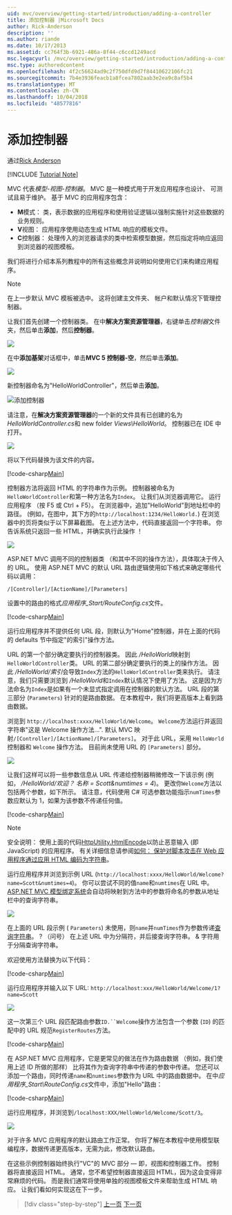 ```yaml
---
uid: mvc/overview/getting-started/introduction/adding-a-controller
title: 添加控制器 |Microsoft Docs
author: Rick-Anderson
description: ''
ms.author: riande
ms.date: 10/17/2013
ms.assetid: cc764f3b-6921-486a-8f44-c6ccd1249acd
msc.legacyurl: /mvc/overview/getting-started/introduction/adding-a-controller
msc.type: authoredcontent
ms.openlocfilehash: 4f2c56624ad9c2f750dfd9d7f84410622106fc21
ms.sourcegitcommit: 7b4e3936feacb1a8fcea7802aab3e2ea9c8af5b4
ms.translationtype: MT
ms.contentlocale: zh-CN
ms.lasthandoff: 10/04/2018
ms.locfileid: "48577816"
---
```

<a name="adding-a-controller"></a>添加控制器
====================
通过[Rick Anderson]((https://twitter.com/RickAndMSFT))

[!INCLUDE [Tutorial Note](sample/code-location.md)]

MVC 代表*模型-视图-控制器*。 MVC 是一种模式用于开发应用程序也设计、 可测试且易于维护。 基于 MVC 的应用程序包含：

- **M**模式： 类，表示数据的应用程序和使用验证逻辑以强制实施针对这些数据的业务规则。
- **V**视图： 应用程序使用动态生成 HTML 响应的模板文件。
- **C**控制器： 处理传入的浏览器请求的类中检索模型数据，然后指定将响应返回到浏览器的视图模板。

我们将进行介绍本系列教程中的所有这些概念并说明如何使用它们来构建应用程序。

> [!NOTE]
> 在上一步默认 MVC 模板被选中。 这将创建主文件夹、 帐户和默认情况下管理控制器。

让我们首先创建一个控制器类。 在中**解决方案资源管理器**，右键单击*控制器*文件夹，然后单击**添加**，然后**控制器**。


![](adding-a-controller/_static/image1.png)

在中**添加基架**对话框中，单击**MVC 5 控制器-空**，然后单击**添加**。

![](adding-a-controller/_static/image2.png)  
 

新控制器命名为"HelloWorldController"，然后单击**添加**。

![添加控制器](adding-a-controller/_static/image3.png)

请注意，在**解决方案资源管理器**的一个新的文件具有已创建的名为*HelloWorldController.cs*和 new folder *Views\HelloWorld*。 控制器已在 IDE 中打开。

![](adding-a-controller/_static/image4.png)

将以下代码替换为该文件的内容。

[!code-csharp[Main](adding-a-controller/samples/sample1.cs)]

控制器方法将返回 HTML 的字符串作为示例。 控制器被命名为`HelloWorldController`和第一种方法名为`Index`。 让我们从浏览器调用它。 运行应用程序 （按 F5 或 Ctrl + F5）。 在浏览器中，追加&quot;HelloWorld&quot;到地址栏中的路径。 (例如，在图中，其下方的`http://localhost:1234/HelloWorld.`) 在浏览器中的页将类似于以下屏幕截图。 在上述方法中，代码直接返回一个字符串。 你告诉系统只返回一些 HTML，并确实执行此操作 ！

![](adding-a-controller/_static/image5.png)

ASP.NET MVC 调用不同的控制器类 （和其中不同的操作方法），具体取决于传入的 URL。 使用 ASP.NET MVC 的默认 URL 路由逻辑使用如下格式来确定哪些代码以调用：

`/[Controller]/[ActionName]/[Parameters]`

设置中的路由的格式*应用程序\_Start/RouteConfig.cs*文件。

[!code-csharp[Main](adding-a-controller/samples/sample2.cs?highlight=7-8)]

运行应用程序并不提供任何 URL 段，则默认为"Home"控制器，并在上面的代码的 defaults 节中指定"的索引"操作方法。

URL 的第一个部分确定要执行的控制器类。 因此 */HelloWorld*映射到`HelloWorldController`类。 URL 的第二部分确定要执行的类上的操作方法。 因此 */HelloWorld/索引*会导致`Index`方法的`HelloWorldController`类来执行。 请注意，我们只需要浏览到 */HelloWorld*和`Index`默认情况下使用了方法。 这是因为方法命名为`Index`是如果有一个未显式指定调用在控制器的默认方法。 URL 段的第三部分 (`Parameters`) 针对的是路由数据。 在本教程中，我们将更高版本上看到路由数据。

浏览到 `http://localhost:xxxx/HelloWorld/Welcome`。 `Welcome`方法运行并返回字符串&quot;这是 Welcome 操作方法...&quot;. 默认 MVC 映射`/[Controller]/[ActionName]/[Parameters]`。 对于此 URL，采用 `HelloWorld` 控制器和 `Welcome` 操作方法。 目前尚未使用 URL 的 `[Parameters]` 部分。

![](adding-a-controller/_static/image6.png)

让我们这样可以将一些参数信息从 URL 传递给控制器稍微修改一下该示例 (例如， */HelloWorld/欢迎？ 名称 = Scott&amp;numtimes = 4*)。 更改你`Welcome`方法以包括两个参数，如下所示。 请注意，代码使用 C# 可选参数功能指示`numTimes`参数应默认为 1，如果为该参数不传递任何值。

[!code-csharp[Main](adding-a-controller/samples/sample3.cs)]

> [!NOTE]
> 安全说明： 使用上面的代码[HttpUtility.HtmlEncode](https://msdn.microsoft.com/library/ee360286(v=vs.110).aspx)以防止恶意输入 (即 JavaScript) 的应用程序。 有关详细信息请参阅[如何： 保护对脚本攻击在 Web 应用程序通过应用 HTML 编码为字符串](https://msdn.microsoft.com/library/a2a4yykt(v=vs.100).aspx)。


 运行应用程序并浏览到示例 URL (`http://localhost:xxxx/HelloWorld/Welcome?name=Scott&numtimes=4`)。 你可以尝试不同的值`name`和`numtimes`在 URL 中。 [ASP.NET MVC 模型绑定系统](http://odetocode.com/Blogs/scott/archive/2009/04/27/6-tips-for-asp-net-mvc-model-binding.aspx)会自动将映射到方法中的参数将命名的参数从地址栏中的查询字符串。

![](adding-a-controller/_static/image7.png)

在上面的 URL 段示例 ( `Parameters`) 未使用，则`name`并`numTimes`作为参数传递[查询字符串](http://en.wikipedia.org/wiki/Query_string)。 ?  （问号） 在上述 URL 中为分隔符，并后接查询字符串。 &amp; 字符用于分隔查询字符串。

欢迎使用方法替换为以下代码：

[!code-csharp[Main](adding-a-controller/samples/sample4.cs)]

运行应用程序并输入以下 URL: `http://localhost:xxx/HelloWorld/Welcome/1?name=Scott`

![](adding-a-controller/_static/image8.png)

这一次第三个 URL 段匹配路由参数`ID.``Welcome`操作方法包含一个参数 (`ID`) 的匹配中的 URL 规范`RegisterRoutes`方法。

[!code-csharp[Main](adding-a-controller/samples/sample5.cs?highlight=7)]

在 ASP.NET MVC 应用程序，它是更常见的做法在作为路由数据 （例如，我们使用上述 ID 所做的那样） 比将其作为查询字符串中传递的参数中传递。 您还可以添加一个路由，同时传递`name`和`numtimes`参数作为 URL 中的路由数据中。 在中*应用程序\_Start\RouteConfig.cs*文件中，添加"Hello"路由：

[!code-csharp[Main](adding-a-controller/samples/sample6.cs?highlight=13-16)]

运行应用程序，并浏览到`/localhost:XXX/HelloWorld/Welcome/Scott/3`。

![](adding-a-controller/_static/image9.png)

对于许多 MVC 应用程序的默认路由工作正常。 你将了解在本教程中使用模型联编程序，数据传递更高版本，无需为此，修改默认路由。

在这些示例控制器始终执行&quot;VC&quot;的 MVC 部分 — 即，视图和控制器工作。 控制器将直接返回 HTML。 通常，您不希望控制器直接返回 HTML，因为这会变得非常麻烦的代码。 而是我们通常将使用单独的视图模板文件来帮助生成 HTML 响应。 让我们看如何实现这在下一步。

> [!div class="step-by-step"]
> [上一页](getting-started.md)
> [下一页](adding-a-view.md)
